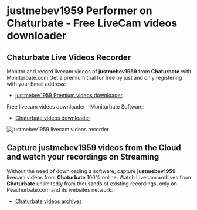 # justmebev1959 Performer on Chaturbate - Free LiveCam videos downloader

## Chaturbate Live Videos Recorder

Monitor and record livecam videos of **justmebev1959** from **Chaturbate** with Moniturbate.com
Get a premium trial for free by just and only registering with your Email address:
* [justmebev1959 Premium videos downloader](https://moniturbate.com/request-demo-licence-key.html)

Free livecam videos downloader - Moniturbate Software:
* [Chaturbate videos downloader](https://moniturbate.com/moniturbate-download-software.html)

![justmebev1959 livecam videos recorder](https://peachurnet.com/templates/moniturbate-software.png)


## Capture justmebev1959 videos from the Cloud and watch your recordings on Streaming

Without the need of downloading a software, capture **justmebev1959** livecam videos from **Chaturbate** 100% online.
Watch Livecam archives from **Chaturbate** unlimitedly from thousands of existing recordings, only on Peachurbate.com and its websites network:
* [Chaturbate videos archives](https://peachurnet.com/)